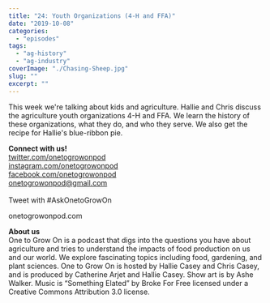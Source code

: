 ```yaml
---
title: "24: Youth Organizations (4-H and FFA)"
date: "2019-10-08"
categories: 
  - "episodes"
tags: 
  - "ag-history"
  - "ag-industry"
coverImage: "./Chasing-Sheep.jpg"
slug: ""
excerpt: ""
---
```


This week we're talking about kids and agriculture. Hallie and Chris discuss the agriculture youth organizations 4-H and FFA. We learn the history of these organizations, what they do, and who they serve. We also get the recipe for Hallie's blue-ribbon pie.

**Connect with us!**  
[twitter.com/onetogrowonpod](https://twitter.com/onetogrowonpod)  
[instagram.com/onetogrowonpod  
](https://instagram.com/onetogrowonpod)[facebook.com/onetogrowonpod  
](https://facebook.com/onetogrowonpod)[onetogrowonpod@gmail.com  
](mailto:onetogrowonpod@gmail.com)  
Tweet with #AskOnetoGrowOn

onetogrowonpod.com

**About us**  
One to Grow On is a podcast that digs into the questions you have about agriculture and tries to understand the impacts of food production on us and our world. We explore fascinating topics including food, gardening, and plant sciences. One to Grow On is hosted by Hallie Casey and Chris Casey, and is produced by Catherine Arjet and Hallie Casey. Show art is by Ashe Walker. Music is “Something Elated” by Broke For Free licensed under a Creative Commons Attribution 3.0 license.
